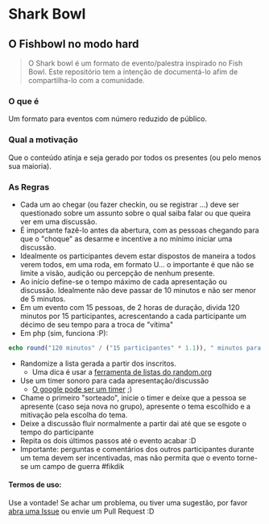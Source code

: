 Shark Bowl
===

O Fishbowl no modo hard
---

> O Shark bowl é um formato de evento/palestra inspirado no Fish Bowl. 
> Este repositório tem a intenção de documentá-lo afim de compartilha-lo com a comunidade.

### O que é
Um formato para eventos com número reduzido de público.

### Qual a motivação
Que o conteúdo atinja e seja gerado por todos os presentes (ou pelo menos sua maioria). 

### As Regras
* Cada um ao chegar (ou fazer checkin, ou se registrar ...) deve ser questionado sobre um assunto sobre o qual saiba falar ou que queira ver em uma discussão. 
 * É importante fazê-lo antes da abertura, com as pessoas chegando para que o "choque" as desarme e incentive a no mínimo iniciar uma discussão.
* Idealmente os participantes devem estar dispostos de maneira a todos verem todos, em uma roda, em formato U... o importante é que não se limite a visão, audição ou percepção de nenhum presente.
* Ao início define-se o tempo máximo de cada apresentação ou discussão. Idealmente não deve passar de 10 minutos e não ser menor de 5 minutos.
 *  Em um evento com 15 pessoas, de 2 horas de duração, divida 120 minutos por 15 participantes, acrescentando a cada participante um décimo de seu tempo para a troca de "vítima"
 *  Em php (sim, funciona :P):
```php
echo round("120 minutos" / ("15 participantes" * 1.1)), " minutos para cada vítima", PHP_EOL;
``` 
* Randomize a lista gerada a partir dos inscritos. 
  * Uma dica é usar a [ferramenta de listas do random.org](http://www.random.org/lists/)
* Use um timer sonoro para cada apresentação/discussão
  * [O google pode ser um timer](https://www.google.com.br/?x=#safe=on&q=7+minute+timer) ;)
* Chame o primeiro "sorteado", inicie o timer e deixe que a pessoa se apresente (caso seja nova no grupo), apresente o tema escolhido e a mitivação pela escolha do tema.
* Deixe a discussão fluir normalmente a partir dai até que se esgote o tempo do participante
* Repita os dois últimos passos até o evento acabar :D
* Importante: perguntas e comentários dos outros participantes durante um tema devem ser incentivadas, mas não permita que o evento torne-se um campo de guerra #fikdik
 

#### Termos de uso:
Use a vontade! 
Se achar um problema, ou tiver uma sugestão, por favor [abra uma Issue](/duodraco/shark-bowl/issues/new) ou envie um Pull Request :D
